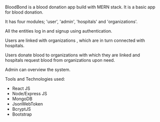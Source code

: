 BloodBond is a blood donation app build with MERN stack. It is a basic app for blood donation.

It has four modules; 'user', 'admin', 'hospitals' and 'organizations'.

All the entities log in and signup using authentication.

Users are linked with organizations , which are in turn connected with hospitals. 

Users donate blood to organizations with which they are linked and hospitals request blood from organizations upon need.

Admin can overview the system. 

Tools and Technologies used: 
* React JS
* Node/Express JS
* MongoDB
* JsonWebToken
* BcryptJS
* Bootstrap
